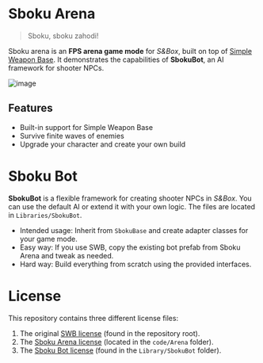 # Sboku Arena
> Sboku, sboku zahodi!

Sboku arena is an **FPS arena game mode** for *S&Box*, built on top of [Simple Weapon Base](https://github.com/timmybo5/simple-weapon-base). It demonstrates the capabilities of **SbokuBot**, an AI framework for shooter NPCs.

![image](https://cdn.sbox.game/org/righty/sbokuarena/screenshots/d99f6d64-af4f-4602-b5da-e832f5e9c712.jpg)

## Features
- Built-in support for Simple Weapon Base 
- Survive finite waves of enemies
- Upgrade your character and create your own build 

# Sboku Bot
**SbokuBot** is a flexible framework for creating shooter NPCs in _S&Box_. You can use the default AI or extend it with your own logic. The files are located in `Libraries/SbokuBot`.  

* Intended usage: Inherit from `SbokuBase` and create adapter classes for your game mode.
* Easy way: If you use SWB, copy the existing bot prefab from Sboku Arena and tweak as needed.
* Hard way: Build everything from scratch using the provided interfaces.

# License
This repository contains three different license files:
1. The original [SWB license](https://github.com/KonstantinRight/SbokuArena/blob/master/LICENSE) (found in the repository root).
2. The [Sboku Arena license](https://github.com/KonstantinRight/SbokuArena/blob/master/code/Sboku/LICENSE) (located in the `code/Arena` folder).
3. The [Sboku Bot license](https://github.com/KonstantinRight/SbokuArena/blob/master/Libraries/SbokuBot/LICENSE) (found in the `Library/SbokuBot` folder).
